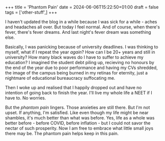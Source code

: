 +++
title = 'Phantom Pain'
date = 2024-06-06T15:22:50+01:00
draft = false
tags = ['other-stuff',]
+++



I haven't updated the blog in a while because I was sick for a while - aches and headaches all over. But today I feel normal. And of course, when there's fever, there's fever dreams. And last night's fever dream was something else.

Basically, I was panicking because of university deadlines. I was thinking to myself, what if I repeat the year *again*? How can I be 20+ years and still in university? How many black waves do I have to suffer to achieve my education? I imagined the student debt piling up, recieving no honours by the end of the year due to poor performance and having my CVs shredded, the image of the campus being burned in my retinas for eternity, just a nightmare of educational bureaucracy suffocating me.

Then I woke up and realised that I happily dropped out and have no intention of going back to finish the year. I'll live my whole life a NEET if I have to. No worries. 

But the *phantom pain* lingers. Those anxieties are still there. But I'm not upset. If anything, I'm satisfied. Like even though my life might be near shambles, it's much better than what was before. Yes, life as a whole was better before - before COVID, before inflation - but I could not savor the nectar of such prosperity. Now I am free to embrace what little small joys there may be. The phantom pain helps keep in this pain.